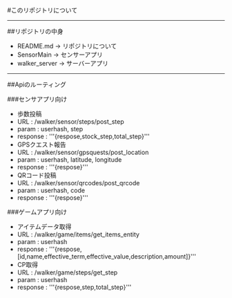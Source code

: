 #このリポジトリについて  

-----  

##リポジトリの中身  
- README.md  -> リポジトリについて  
- SensorMain -> センサーアプリ  
- walker_server -> サーバーアプリ  

-----  

##Apiのルーティング  

###センサアプリ向け  
- 歩数投稿  
 - URL : /walker/sensor/steps/post_step  
 - param : userhash, step  
 - response : '''{respose,stock_step,total_step}'''
- GPSクエスト報告  
 - URL : /walker/sensor/gpsquests/post_location  
 - param : userhash, latitude, longitude  
 - response : '''{respose}'''
- QRコード投稿  
 - URL : /walker/sensor/qrcodes/post_qrcode  
 - param : userhash, code  
 - response : '''{respose}'''

###ゲームアプリ向け  
- アイテムデータ取得  
 - URL : /walker/game/items/get_items_entity  
 - param : userhash  
 - response : '''{respose,[id,name,effective_term,effective_value,description,amount]}'''
- CP取得  
 - URL : /walker/game/steps/get_step  
 - param : userhash  
 - response : '''{respose,step,total_step}'''
